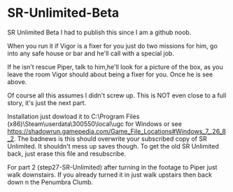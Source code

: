 # SR-Unlimited-Beta
SR Unlimited Beta
I had to publish this since I am a github noob.

When you run it if Vigor is a fixer for you just do two missions for him, go into any safe house or bar and he'll call with a special job.

If he isn't rescue Piper, talk to him,he'll look for a picture of the box, as you leave the room Vigor should about being a fixer for you. Once he is see above.

Of course all this assumes I didn't screw up. This is NOT even close to a full story, it's just the next part.

Installation just dowload it to  	C:\Program Files (x86)\Steam\userdata\\300550\local\ugc for Windows or see https://shadowrun.gamepedia.com/Game_File_Locations#Windows_7_.26_8_2. The badnews is this should overwrite your subscribed copy of SR Unlimited. It shouldn't mess up saves though. To get the old SR Unlimited back, just erase this file and resubscribe.  

For part 2 (step27-SR-Unlimited) after turning in the footage to Piper just walk downstairs. If you already turned it in just walk upstairs then back down n the Penumbra Clumb.
